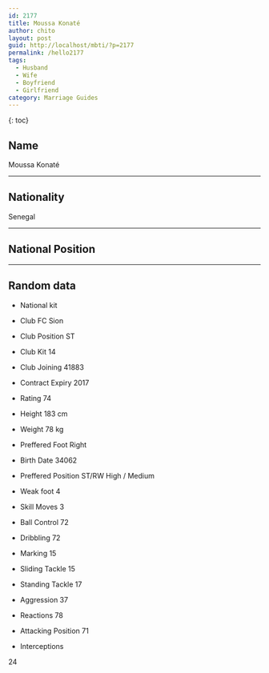 ```yaml
---
id: 2177
title: Moussa Konaté
author: chito
layout: post
guid: http://localhost/mbti/?p=2177
permalink: /hello2177
tags:
  - Husband
  - Wife
  - Boyfriend
  - Girlfriend
category: Marriage Guides
---
```



{: toc}


## Name  
Moussa Konaté 

* * *

## Nationality  
Senegal 

* * *

## National Position 

* * *

## Random data 

  * National kit 
  * Club 
FC Sion 

  * Club Position 
ST 

  * Club Kit 
14 

  * Club Joining 
41883 

  * Contract Expiry 
2017 

  * Rating 
74 

  * Height 
183 cm 

  * Weight 
78 kg 

  * Preffered Foot 
Right 

  * Birth Date 
34062 

  * Preffered Position 
ST/RW High / Medium 

  * Weak foot 
4 

  * Skill Moves 
3 

  * Ball Control 
72 

  * Dribbling 
72 

  * Marking 
15 

  * Sliding Tackle 
15 

  * Standing Tackle 
17 

  * Aggression 
37 

  * Reactions 
78 

  * Attacking Position 
71 

  * Interceptions 

24</ul>